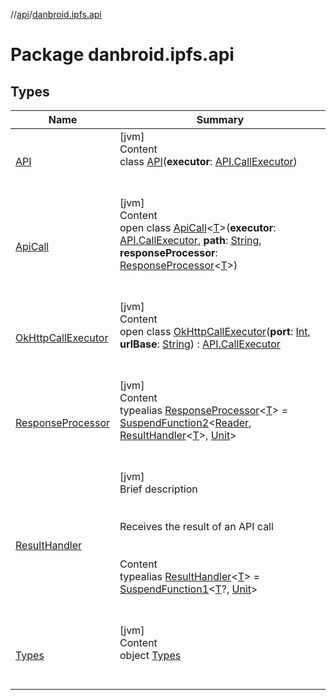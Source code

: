 //[api](../index.md)/[danbroid.ipfs.api](index.md)



# Package danbroid.ipfs.api  


## Types  
  
|  Name|  Summary| 
|---|---|
| [API](-a-p-i/index.md)| [jvm]  <br>Content  <br>class [API](-a-p-i/index.md)(**executor**: [API.CallExecutor](-a-p-i/-call-executor/index.md))  <br><br><br>
| [ApiCall](-api-call/index.md)| [jvm]  <br>Content  <br>open class [ApiCall](-api-call/index.md)<[T](-api-call/index.md)>(**executor**: [API.CallExecutor](-a-p-i/-call-executor/index.md), **path**: [String](https://kotlinlang.org/api/latest/jvm/stdlib/kotlin/-string/index.html), **responseProcessor**: [ResponseProcessor](index.md#danbroid.ipfs.api/ResponseProcessor///PointingToDeclaration/)<[T](-api-call/index.md)>)  <br><br><br>
| [OkHttpCallExecutor](-ok-http-call-executor/index.md)| [jvm]  <br>Content  <br>open class [OkHttpCallExecutor](-ok-http-call-executor/index.md)(**port**: [Int](https://kotlinlang.org/api/latest/jvm/stdlib/kotlin/-int/index.html), **urlBase**: [String](https://kotlinlang.org/api/latest/jvm/stdlib/kotlin/-string/index.html)) : [API.CallExecutor](-a-p-i/-call-executor/index.md)  <br><br><br>
| [ResponseProcessor](index.md#danbroid.ipfs.api/ResponseProcessor///PointingToDeclaration/)| [jvm]  <br>Content  <br>typealias [ResponseProcessor](index.md#danbroid.ipfs.api/ResponseProcessor///PointingToDeclaration/)<[T](index.md#danbroid.ipfs.api/ResponseProcessor///PointingToDeclaration/)> = [SuspendFunction2](https://kotlinlang.org/api/latest/jvm/stdlib/kotlin.coroutines/-suspend-function2/index.html)<[Reader](https://docs.oracle.com/javase/8/docs/api/java/io/Reader.html), [ResultHandler](index.md#danbroid.ipfs.api/ResultHandler///PointingToDeclaration/)<[T](index.md#danbroid.ipfs.api/ResponseProcessor///PointingToDeclaration/)>, [Unit](https://kotlinlang.org/api/latest/jvm/stdlib/kotlin/-unit/index.html)>  <br><br><br>
| [ResultHandler](index.md#danbroid.ipfs.api/ResultHandler///PointingToDeclaration/)| [jvm]  <br>Brief description  <br><br><br>Receives the result of an API call<br><br>  <br>Content  <br>typealias [ResultHandler](index.md#danbroid.ipfs.api/ResultHandler///PointingToDeclaration/)<[T](index.md#danbroid.ipfs.api/ResultHandler///PointingToDeclaration/)> = [SuspendFunction1](https://kotlinlang.org/api/latest/jvm/stdlib/kotlin.coroutines/-suspend-function1/index.html)<[T](index.md#danbroid.ipfs.api/ResultHandler///PointingToDeclaration/)?, [Unit](https://kotlinlang.org/api/latest/jvm/stdlib/kotlin/-unit/index.html)>  <br><br><br>
| [Types](-types/index.md)| [jvm]  <br>Content  <br>object [Types](-types/index.md)  <br><br><br>

